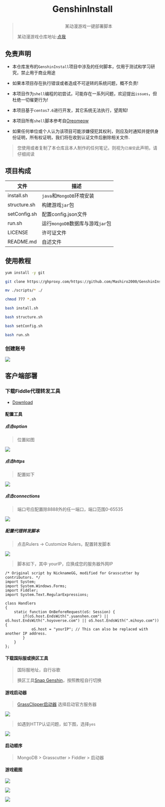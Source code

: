 # <p align="center">GenshinInstall</p>
> <p align="center">某动漫游戏一键部署脚本</p>
> 
> 某动漫游戏仓库地址:[点我](https://github.com/Grasscutters/Grasscutte)


## 免责声明
- 本仓库发布的`GenshinInstall`项目中涉及的任何脚本，仅用于测试和学习研究，禁止用于商业用途

- 如果本项目存在执行错误或者造成不可逆转的系统问题，概不负责!

- 本项目作为`shell`编程的初尝试，可能存在一系列问题，欢迎提出`issues`，但杜绝一切催更行为!

- 本项目基于`centos7.6`进行开发，其它系统无法执行，望周知!

- 本项目所有`shell`脚本参考自[Oreomeow](https://github.com/Oreomeow)

- 如果任何单位或个人认为该项目可能涉嫌侵犯其权利，则应及时通知并提供身份证明，所有权证明，我们将在收到认证文件后删除相关文件.

> 您使用或者复制了本仓库且本人制作的任何笔记，则视为`已接受`此声明，请仔细阅读



## 项目构成

| 文件         | 描述                             |
| ------------ | -------------------------------- |
| install.sh   | `java`和`MongoDB`环境安装        |
| structure.sh | 构建游戏`jar`包                  |
| setConfig.sh | 配置config.json文件              |
| run.sh       | 运行`mongoDB`数据库与游戏`jar`包 |
| LICENSE      | 许可证文件                       |
| README.md    | 自述文件                         |



## 使用教程
```bash
yum install -y git

git clone https://ghproxy.com/https://github.com/Mashiro2000/GenshinInstall.git scripts

mv ./scripts/* ./

chmod 777 *.sh

bash install.sh

bash structure.sh

bash setConfig.sh

bash run.sh


```

### 创建账号

![](https://cdn.jsdelivr.net/gh/Mashiro2000/GenshinInstall@main/image/createAccount.png)


## 客户端部署

### 下载Fiddle代理转发工具
- [Download](https://www.telerik.com/download/fiddler)

#### 配置工具
##### 点击option
> 位置如图

![](https://cdn.jsdelivr.net/gh/Mashiro2000/GenshinInstall@main/image/1.png)

##### 点击https
>配置如下

![](https://cdn.jsdelivr.net/gh/Mashiro2000/GenshinInstall@main/image/2.png)

##### 点击connections
> 端口号应配置除8888外的任一端口，端口范围0-65535

![](https://cdn.jsdelivr.net/gh/Mashiro2000/GenshinInstall@main/image/3.png)

##### 配置代理转发脚本
> 点击Rulers -> Customize Rulers，配置转发脚本

![](https://cdn.jsdelivr.net/gh/Mashiro2000/GenshinInstall@main/image/4.png)

> 脚本如下，其中 yourIP，应换成您的服务器外网IP

```
/* Original script by NicknameGG, modified for Grasscutter by contributors. */
import System;
import System.Windows.Forms;
import Fiddler;
import System.Text.RegularExpressions;

class Handlers
{
    static function OnBeforeRequest(oS: Session) {
        if(oS.host.EndsWith(".yuanshen.com") || oS.host.EndsWith(".hoyoverse.com") || oS.host.EndsWith(".mihoyo.com")) {
            oS.host = "yourIP"; // This can also be replaced with another IP address.
        }
    }
};
```

#### 下载国际服或换区工具
> 国际服地址，自行谷歌
> 
> 换区工具[Snap Genshin](https://www.snapgenshin.com/)，按照教程自行切换

####  游戏启动器
> [GrassClipper启动器](https://github.com/Grasscutters/GrassClipper/releases/tag/v0.9.9)
> 选择启动官方服务器

![](https://cdn.jsdelivr.net/gh/Mashiro2000/GenshinInstall@main/image/5.png)

> 如遇到HTTP认证问题，如下图，选择`yes`

![](https://cdn.jsdelivr.net/gh/Mashiro2000/GenshinInstall@main/image/6.png)

#### 启动顺序
> MongoDB > Grasscutter > Fiddler > 启动器

#### 游戏截图

![](https://cdn.jsdelivr.net/gh/Mashiro2000/GenshinInstall@main/image/7.png)

![](https://cdn.jsdelivr.net/gh/Mashiro2000/GenshinInstall@main/image/8.png)

![](https://cdn.jsdelivr.net/gh/Mashiro2000/GenshinInstall@main/image/9.png)
